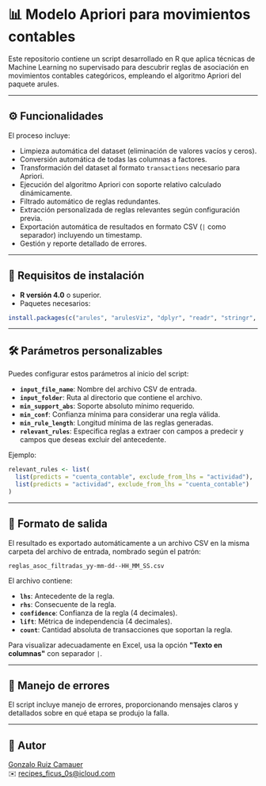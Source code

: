 # 📊 Modelo Apriori para movimientos contables

Este repositorio contiene un script desarrollado en R que aplica técnicas de Machine Learning no supervisado para descubrir reglas de asociación en movimientos contables categóricos, empleando el algoritmo Apriori del paquete arules.

---

## ⚙️ Funcionalidades

El proceso incluye:

- Limpieza automática del dataset (eliminación de valores vacíos y ceros).
- Conversión automática de todas las columnas a factores.
- Transformación del dataset al formato `transactions` necesario para Apriori.
- Ejecución del algoritmo Apriori con soporte relativo calculado dinámicamente.
- Filtrado automático de reglas redundantes.
- Extracción personalizada de reglas relevantes según configuración previa.
- Exportación automática de resultados en formato CSV (`|` como separador) incluyendo un timestamp.
- Gestión y reporte detallado de errores.

---

## 📌 Requisitos de instalación

- **R versión 4.0** o superior.
- Paquetes necesarios:

```r
install.packages(c("arules", "arulesViz", "dplyr", "readr", "stringr", "forcats"))
```

---

## 🛠 Parámetros personalizables

Puedes configurar estos parámetros al inicio del script:

- **`input_file_name`**: Nombre del archivo CSV de entrada.
- **`input_folder`**: Ruta al directorio que contiene el archivo.
- **`min_support_abs`**: Soporte absoluto mínimo requerido.
- **`min_conf`**: Confianza mínima para considerar una regla válida.
- **`min_rule_length`**: Longitud mínima de las reglas generadas.
- **`relevant_rules`**: Especifica reglas a extraer con campos a predecir y campos que deseas excluir del antecedente.

Ejemplo:

```r
relevant_rules <- list(
  list(predicts = "cuenta_contable", exclude_from_lhs = "actividad"),
  list(predicts = "actividad", exclude_from_lhs = "cuenta_contable")
)
```

---

## 📁 Formato de salida

El resultado es exportado automáticamente a un archivo CSV en la misma carpeta del archivo de entrada, nombrado según el patrón:

```
reglas_asoc_filtradas_yy-mm-dd--HH_MM_SS.csv
```

El archivo contiene:

- **`lhs`**: Antecedente de la regla.
- **`rhs`**: Consecuente de la regla.
- **`confidence`**: Confianza de la regla (4 decimales).
- **`lift`**: Métrica de independencia (4 decimales).
- **`count`**: Cantidad absoluta de transacciones que soportan la regla.

Para visualizar adecuadamente en Excel, usa la opción **"Texto en columnas"** con separador `|`.

---

## 🛑 Manejo de errores

El script incluye manejo de errores, proporcionando mensajes claros y detallados sobre en qué etapa se produjo la falla.

---

## 👤 Autor

[Gonzalo Ruiz Camauer](https://github.com/gonrc/)  
✉️ [recipes_ficus_0s@icloud.com](mailto:recipes_ficus_0s@icloud.com)

